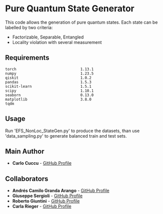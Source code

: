 # Pure Quantum State Generator

<!-- ![Badge Status](https://img.shields.io/badge/status-active-brightgreen) -->

This code allows the generation of pure quantum states.
Each state can be labelled by two criteria:
  - Factorizable, Separable, Entangled  
  - Locality violation with several measurement
 

## Requirements
```
torch                             1.13.1
numpy                             1.23.5
qiskit                            1.0.2
pandas                            1.5.3
scikit-learn                      1.5.1
scipy                             1.10.1
seaborn                           0.13.0
matplotlib                        3.8.0
tqdm
```

## Usage
Run 'EFS_NonLoc_StateGen.py' to produce the datasets, than use 'data_sampling.py' 
to generate balanced train and test sets.


## Main Author

- **Carlo Cuccu** - [GitHub Profile](https://github.com/carlocuccu)

## Collaborators

- **Andrés Camilo Granda Arango** - [GitHub Profile](https://github.com/agrandaarango)
- **Giuseppe Sergioli** - [GitHub Profile](https://github.com/GiuseppeSergioli)
- **Roberto Giuntini** - [GitHub Profile](https://github.com/robertogiuntini)
- **Carla Rieger** - [GitHub Profile](https://github.com/carlasophie)



